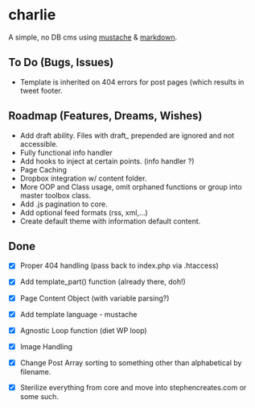 charlie
==================

A simple, no DB cms using [mustache][1] & [markdown][2].

## To Do (Bugs, Issues)

* Template is inherited on 404 errors for post pages (which results in tweet footer.

## Roadmap (Features, Dreams, Wishes)
* Add draft ability. Files with draft_ prepended are ignored and not accessible.
* Fully functional info handler
* Add hooks to inject at certain points. (info handler ?)
* Page Caching
* Dropbox integration w/ content folder.
* More OOP and Class usage, omit orphaned functions or group into master toolbox class.
* Add .js pagination to core.
* Add optional feed formats (rss, xml,…)
* Create default theme with information default content.


## Done
* [X] Proper 404 handling (pass back to index.php via .htaccess)
* [X] Add template_part() function (already there, doh!)
* [X] Page Content Object (with variable parsing?)
* [X] Add template language - mustache
* [X] Agnostic Loop function (diet WP loop)
* [X] Image Handling
* [X] Change Post Array sorting to something other than alphabetical by filename.
* [X] Sterilize everything from core and move into stephencreates.com or some such.






[1]: http://mustache.github.com/  "Logic-less templates"
[2]: http://daringfireball.net/projects/markdown/ "Markdown"